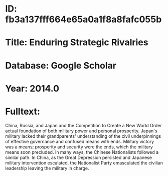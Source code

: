 # ID: fb3a137fff664e65a0a1f8a8fafc055b
# Title: Enduring Strategic Rivalries
# Database: Google Scholar
# Year: 2014.0
# Fulltext:
China, Russia, and Japan and the Competition to Create a New World Order actual foundation of both military power and personal prosperity.
Japan's military lacked their grandparents' understanding of the civil underpinnings of effective governance and confused means with ends.
Military victory was a means; prosperity and security were the ends, which the military means soon precluded.
In many ways, the Chinese Nationalists followed a similar path.
In China, as the Great Depression persisted and Japanese military intervention escalated, the Nationalist Party emasculated the civilian leadership leaving the military in charge.